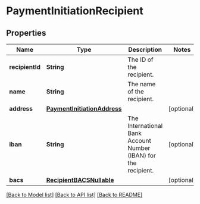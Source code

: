 # PaymentInitiationRecipient

## Properties
Name | Type | Description | Notes
------------ | ------------- | ------------- | -------------
**recipientId** | **String** | The ID of the recipient. | 
**name** | **String** | The name of the recipient. | 
**address** | [**PaymentInitiationAddress**](PaymentInitiationAddress.md) |  | [optional] 
**iban** | **String** | The International Bank Account Number (IBAN) for the recipient. | [optional] 
**bacs** | [**RecipientBACSNullable**](RecipientBACSNullable.md) |  | [optional] 

[[Back to Model list]](../README.md#documentation-for-models) [[Back to API list]](../README.md#documentation-for-api-endpoints) [[Back to README]](../README.md)


